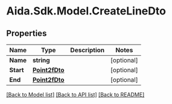 # Aida.Sdk.Model.CreateLineDto

## Properties

Name | Type | Description | Notes
------------ | ------------- | ------------- | -------------
**Name** | **string** |  | [optional] 
**Start** | [**Point2fDto**](Point2fDto.md) |  | [optional] 
**End** | [**Point2fDto**](Point2fDto.md) |  | [optional] 

[[Back to Model list]](../README.md#documentation-for-models) [[Back to API list]](../README.md#documentation-for-api-endpoints) [[Back to README]](../README.md)

